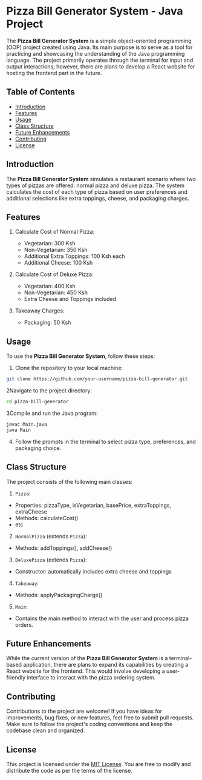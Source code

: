 # Pizza Bill Generator System - Java Project

The **Pizza Bill Generator System** is a simple object-oriented programming (OOP) project created using Java. Its main purpose is to serve as a tool for practicing and showcasing the understanding of the Java programming language. The project primarily operates through the terminal for input and output interactions; however, there are plans to develop a React website for hosting the frontend part in the future.

## Table of Contents

- [Introduction](#introduction)
- [Features](#features)
- [Usage](#usage)
- [Class Structure](#class-structure)
- [Future Enhancements](#future-enhancements)
- [Contributing](#contributing)
- [License](#license)

## Introduction

The **Pizza Bill Generator System** simulates a restaurant scenario where two types of pizzas are offered: normal pizza and deluxe pizza. The system calculates the cost of each type of pizza based on user preferences and additional selections like extra toppings, cheese, and packaging charges.

## Features

1. Calculate Cost of Normal Pizza:
    - Vegetarian: 300 Ksh
    - Non-Vegetarian: 350 Ksh
    - Additional Extra Toppings: 100 Ksh each
    - Additional Cheese: 100 Ksh

2. Calculate Cost of Deluxe Pizza:
    - Vegetarian: 400 Ksh
    - Non-Vegetarian: 450 Ksh
    - Extra Cheese and Toppings included

3. Takeaway Charges:
    - Packaging: 50 Ksh

## Usage

To use the **Pizza Bill Generator System**, follow these steps:

1. Clone the repository to your local machine:
```bash
git clone https://github.com/your-username/pizza-bill-generator.git
```
2Navigate to the project directory:
```bash
cd pizza-bill-generator
```
3Compile and run the Java program:
```bash
javac Main.java
java Main
```
4. Follow the prompts in the terminal to select pizza type, preferences, and packaging choice.

## Class Structure

The project consists of the following main classes:

1. `Pizza`:
- Properties: pizzaType, isVegetarian, basePrice, extraToppings, extraCheese
- Methods: calculateCost()
- etc

2. `NormalPizza` (extends `Pizza`):
- Methods: addToppings(), addCheese()

3. `DeluxePizza` (extends `Pizza`):
- Constructor: automatically includes extra cheese and toppings

4. `Takeaway`:
- Methods: applyPackagingCharge()

5. `Main`:
- Contains the main method to interact with the user and process pizza orders.

## Future Enhancements

While the current version of the **Pizza Bill Generator System** is a terminal-based application, there are plans to expand its capabilities by creating a React website for the frontend. This would involve developing a user-friendly interface to interact with the pizza ordering system.

## Contributing

Contributions to the project are welcome! If you have ideas for improvements, bug fixes, or new features, feel free to submit pull requests. Make sure to follow the project's coding conventions and keep the codebase clean and organized.

## License

This project is licensed under the [MIT License](LICENSE). You are free to modify and distribute the code as per the terms of the license.
